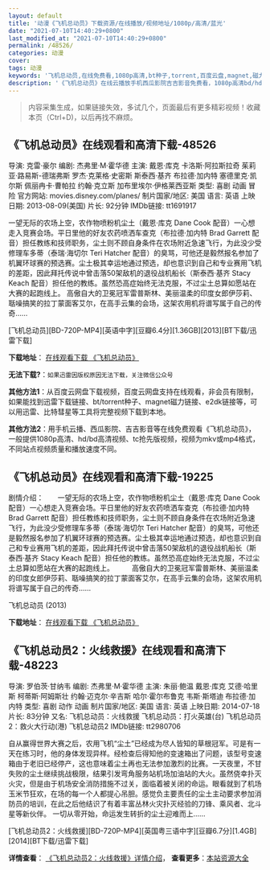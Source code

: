 ```yaml
---
layout: default
title: '动漫《飞机总动员》下载资源/在线播放/视频地址/1080p/高清/蓝光'
date: "2021-07-10T14:40:29+0800"
last_modified_at: "2021-07-10T14:40:29+0800"
permalink: /48526/
categories: 动漫
cover:
tags: 动漫
keywords: '飞机总动员,在线免费看,1080p高清,bt种子,torrent,百度云盘,magnet,磁力链,迅雷下载资源'
description: '《飞机总动员》在线云播放手机西瓜影院吉吉影音免费看，1080p高清bd/hd未删减完整版和tc抢先枪版，mkv/mp4格式，附带bt/torrent种子、magnet/磁力链、百度云盘、网盘资源迅雷下载链接'
---
```


>内容采集生成，如果链接失效，多试几个，页面最后有更多精彩视频！收藏本页（Ctrl+D)，以后再找不麻烦。


## 《飞机总动员》在线观看和高清下载-48526

导演: 克雷·豪尔 编剧: 杰弗里·M·霍华德 主演: 戴恩·库克 卡洛斯·阿拉斯拉奇 茱莉亚·路易斯-德瑞弗斯 罗杰·克莱格·史密斯 斯泰西·基齐 布拉德·加内特 塞德里克·凯尔斯 佩丽冉卡·曹帕拉 约翰·克立斯 加布里埃尔·伊格莱西亚斯 类型: 喜剧 动画 冒险 官方网站: movies.disney.com/planes/ 制片国家/地区: 美国 语言: 英语 上映日期: 2013-08-09(美国) 片长: 92分钟 IMDb链接: tt1691917

一望无际的农场上空，农作物喷粉机尘土（戴恩·库克 Dane Cook 配音）一心想走入竞赛会场。平日里他的好友农药喷洒车查克（布拉德·加内特 Brad Garrett 配音）担任教练和技师职务，尘土则不顾自身条件在农场附近急速飞行，为此没少受修理车多蒂（泰瑞·海切尔 Teri Hatcher 配音）的臭骂，可他还是毅然报名参加了机翼环球赛的预选赛。尘土极其幸运地通过预选，却也意识到自己和专业赛用飞机的差距，因此拜托传说中曾击落50架敌机的退役战机船长（斯泰西·基齐 Stacy Keach 配音）担任他的教练。虽然恐高症始终无法克服，不过尘土总算如愿站在大赛的起跑线上。 高傲自大的卫冕冠军雷普斯林、美丽温柔的印度女郎伊莎莉、聒噪搞笑的拉丁蒙面客艾尔，在高手云集的会场，这架农用机将谱写属于自己的传奇……


[飞机总动员][BD-720P-MP4][英语中字][豆瓣6.4分][1.36GB][2013][BT下载/迅雷下载]

**下载地址**： [在线观看下载 《飞机总动员》](https://www.btdx8.com/torrent/planes_2013.html) 


**无法下载?**：`如果迅雷因版权原因无法下载，关注微信公众号 `

**其他方法1**：从百度云网盘下载视频，百度云网盘支持在线观看，非会员有限制，如果能找到迅雷下载链接、bt/torrent种子、magnet磁力链接、e2dk链接等，可以用迅雷、比特彗星等工具将完整视频下载到本地。

**其他方法2**：用手机云播、西瓜影院、吉吉影音等在线免费观看《飞机总动员》，一般提供1080p高清、hd/bd高清视频、tc抢先版视频，视频为mkv或mp4格式，不同站点视频质量和播放速度不同。


## 《飞机总动员》在线观看和高清下载-19225

剧情介绍：　　一望无际的农场上空，农作物喷粉机尘土（戴恩·库克 Dane Cook 配音）一心想走入竞赛会场。平日里他的好友农药喷洒车查克（布拉德·加内特 Brad Garrett 配音）担任教练和技师职务，尘土则不顾自身条件在农场附近急速飞行，为此没少受修理车多蒂（泰瑞·海切尔 Teri Hatcher 配音）的臭骂，可他还是毅然报名参加了机翼环球赛的预选赛。尘土极其幸运地通过预选，却也意识到自己和专业赛用飞机的差距，因此拜托传说中曾击落50架敌机的退役战机船长（斯泰西·基齐 Stacy Keach 配音）担任他的教练。虽然恐高症始终无法克服，不过尘土总算如愿站在大赛的起跑线上。  　　高傲自大的卫冕冠军雷普斯林、美丽温柔的印度女郎伊莎莉、聒噪搞笑的拉丁蒙面客艾尔，在高手云集的会场，这架农用机将谱写属于自己的传奇……


飞机总动员 (2013)

**下载地址**： [在线观看下载 《飞机总动员》](https://www.btbtdy.me/btdy/dy2473.html) 


## 《飞机总动员2：火线救援》在线观看和高清下载-48223

导演: 罗伯茨·甘纳韦 编剧: 杰弗里·M·霍华德 主演: 朱丽·鲍温 戴恩·库克 艾德·哈里斯 柯蒂斯·阿姆斯壮 约翰·迈克尔·辛吉斯 哈尔·霍尔布鲁克 韦斯·斯塔迪 布拉德·加内特 类型: 喜剧 动作 动画 制片国家/地区: 美国 语言: 英语 上映日期: 2014-07-18 片长: 83分钟 又名: 飞机总动员：火线救援 飞机总动员：打火英雄(台) 飞机总动员2：救火大行动(港) 飞机总动员2 IMDb链接: tt2980706

自从赢得世界大赛之后，农用飞机“尘土”已经成为尽人皆知的草根冠军。可是有一天在练习时，他的身体发现异样。经检查后得知他的变速箱出了问题，该型号变速箱由于老旧已经停产，这也意味着尘土再也无法参加激烈的比赛。一天夜里，不甘失败的尘土继续挑战极限，结果引发弯角服务站机场加油站的大火。虽然侥幸扑灭火灾，但是由于机场安全消防措施不过关，面临着被关闭的命运。眼看就到了机场玉米节狂欢，在场的每一个人都提心吊胆。感觉负主要责任的尘土主动要求参加消防员的培训，在此之后他结识了有着丰富丛林火灾扑灭经验的刀锋、乘风者、北斗星等新伙伴。 一切从零开始，命运发生转折的尘土迎难而上……


[飞机总动员2：火线救援][BD-720P-MP4][英国粤三语中字][豆瓣6.7分][1.4GB][2014][BT下载/迅雷下载]

**详情查看**： [《飞机总动员2：火线救援》详情介绍](/movie/48223/)， **查看更多**：[本站资源大全](/movie/t/all/)

